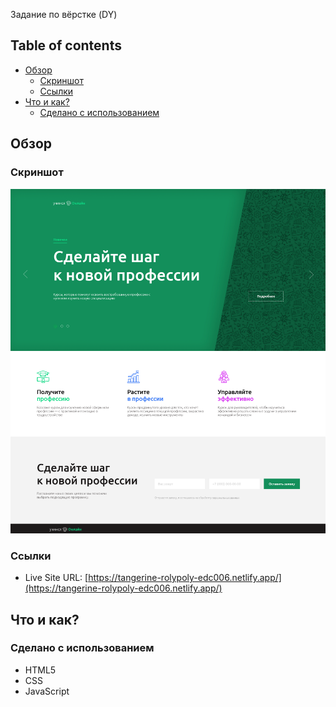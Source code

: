 Задание по вёрстке (DY)

## Table of contents

- [Обзор](#обзор)
  - [Скриншот](#скриншот)
  - [Ссылки](#ссылки)
- [Что и как?](#что-и-как?)
  - [Сделано с использованием](#сделано-с-использованием)

## Обзор

### Скриншот

![](./screenshot.png)

### Ссылки

- Live Site URL: [https://tangerine-rolypoly-edc006.netlify.app/](https://tangerine-rolypoly-edc006.netlify.app/)

## Что и как?

### Сделано с использованием

- HTML5
- CSS
- JavaScript
